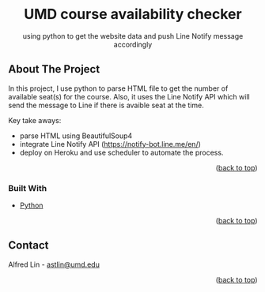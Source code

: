 <!-- PROJECT Title -->
<br />
<div align="center">
  <h1 align="center">UMD course availability checker</h3>
  <p align="center">
    using python to get the website data and push Line Notify message accordingly
  </p>
</div>

<!-- ABOUT THE PROJECT -->

## About The Project

In this project, I use python to parse HTML file to get the number of available seat(s) for the course. Also, it uses the Line Notify API which will send the message to Line if there is avaible seat at the time.

Key take aways:

- parse HTML using BeautifulSoup4
- integrate Line Notify API (https://notify-bot.line.me/en/)
- deploy on Heroku and use scheduler to automate the process.

<p align="right">(<a href="#top">back to top</a>)</p>

### Built With

- [Python](https://www.python.org/)

<p align="right">(<a href="#top">back to top</a>)</p>

<!-- CONTACT -->

## Contact

Alfred Lin - astlin@umd.edu

<p align="right">(<a href="#top">back to top</a>)</p>
